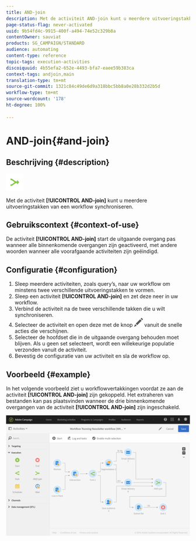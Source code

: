 ```yaml
---
title: AND-join
description: Met de activiteit AND-join kunt u meerdere uitvoeringstakken van een workflow synchroniseren.
page-status-flag: never-activated
uuid: 9b54fd4c-9915-400f-a494-74e52c329b8a
contentOwner: sauviat
products: SG_CAMPAIGN/STANDARD
audience: automating
content-type: reference
topic-tags: execution-activities
discoiquuid: 4b55efa2-652e-4493-bfa7-eaee59b383ca
context-tags: andjoin,main
translation-type: tm+mt
source-git-commit: 1321c84c49de6d9a318bbc5bb8a0e28b332d2b5d
workflow-type: tm+mt
source-wordcount: '178'
ht-degree: 100%

---
```



# AND-join{#and-join}

## Beschrijving {#description}

![](assets/and_join.png)

Met de activiteit **[!UICONTROL AND-join]** kunt u meerdere uitvoeringstakken van een workflow synchroniseren.

## Gebruikscontext {#context-of-use}

De activiteit **[!UICONTROL AND-join]** start de uitgaande overgang pas wanneer alle binnenkomende overgangen zijn geactiveerd, met andere woorden wanneer alle voorafgaande activiteiten zijn geëindigd.

## Configuratie {#configuration}

1. Sleep meerdere activiteiten, zoals query’s, naar uw workflow om minstens twee verschillende uitvoeringstakken te vormen.
1. Sleep een activiteit **[!UICONTROL AND-join]** en zet deze neer in uw workflow.
1. Verbind de activiteit na de twee verschillende takken die u wilt synchroniseren.
1. Selecteer de activiteit en open deze met de knop ![](assets/edit_darkgrey-24px.png) vanuit de snelle acties die verschijnen.
1. Selecteer de hoofdset die in de uitgaande overgang behouden moet blijven. Als u geen set selecteert, wordt een willekeurige populatie verzonden vanuit de activiteit.
1. Bevestig de configuratie van uw activiteit en sla de workflow op.

## Voorbeeld {#example}

In het volgende voorbeeld ziet u workflowvertakkingen voordat ze aan de activiteit **[!UICONTROL AND-join]** zijn gekoppeld. Het extraheren van bestanden kan pas plaatsvinden wanneer de drie binnenkomende overgangen van de activiteit **[!UICONTROL AND-join]** zijn ingeschakeld.

![](assets/wkf_and-join_example.png)

